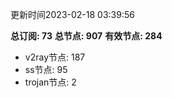更新时间2023-02-18 03:39:56

**总订阅: 73**
**总节点: 907**
**有效节点: 284**
- v2ray节点: 187
- ss节点: 95
- trojan节点: 2
